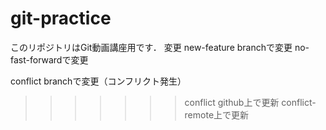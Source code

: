 # git-practice
このリポジトリはGit動画講座用です．
変更
new-feature branchで変更
no-fast-forwardで変更

conflict branchで変更（コンフリクト発生）
>>>>>>> conflict
github上で更新
conflict-remote上で更新